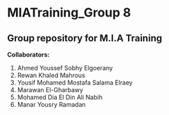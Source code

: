 # MIATraining_Group 8

## Group repository for M.I.A Training

<strong>Collaborators:</strong>

1. Ahmed Youssef Sobhy Elgoerany
2. Rewan Khaled Mahrous
3. Yousif Mohamed Mostafa Salama Elraey
4. Marawan El-Gharbawy
5. Mohamed Dia El Din Ali Nabih
6. Manar Yousry Ramadan

